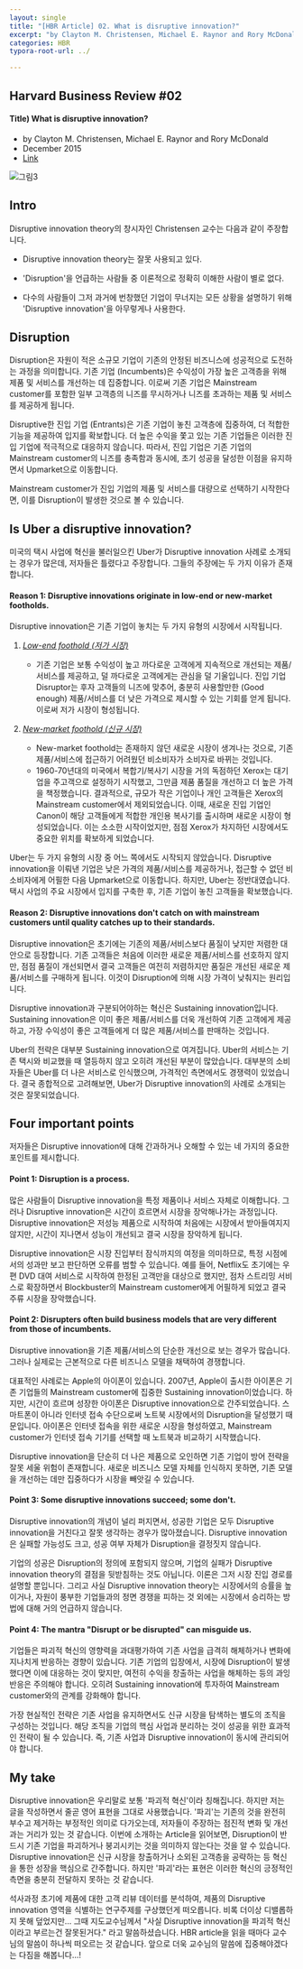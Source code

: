 ```yaml
---
layout: single
title: "[HBR Article] 02. What is disruptive innovation?"
excerpt: "by Clayton M. Christensen, Michael E. Raynor and Rory McDonald (2015)"
categories: HBR
typora-root-url: ../

---
```


## Harvard Business Review #02

#### Title) What is disruptive innovation?

- by Clayton M. Christensen, Michael E. Raynor and Rory McDonald
- December 2015
- [Link](https://hbr.org/2015/12/what-is-disruptive-innovation)



![그림3](/images/2025-04-11-hbr2/그림3.jpg)



## Intro

Disruptive innovation theory의 창시자인 Christensen 교수는 다음과 같이 주장합니다.

- Disruptive innovation theory는 잘못 사용되고 있다.

- 'Disruption'을 언급하는 사람들 중 이론적으로 정확히 이해한 사람이 별로 없다.

- 다수의 사람들이 그저 과거에 번창했던 기업이 무너지는 모든 상황을 설명하기 위해 'Disruptive innovation'을 아무렇게나 사용한다.



## Disruption

Disruption은 자원이 적은 소규모 기업이 기존의 안정된 비즈니스에 성공적으로 도전하는 과정을 의미합니다. 기존 기업 (Incumbents)은 수익성이 가장 높은 고객층을 위해 제품 및 서비스를 개선하는 데 집중합니다. 이로써 기존 기업은 Mainstream customer를 포함한 일부 고객층의 니즈를 무시하거나 니즈를 초과하는 제품 및 서비스를 제공하게 됩니다.

Disruptive한 진입 기업 (Entrants)은 기존 기업이 놓친 고객층에 집중하여, 더 적합한 기능을 제공하여 입지를 확보합니다. 더 높은 수익을 쫓고 있는 기존 기업들은 이러한 진입 기업에 적극적으로 대응하지 않습니다. 따라서, 진입 기업은 기존 기업의 Mainstream customer의 니즈를 충족함과 동시에, 초기 성공을 달성한 이점을 유지하면서 Upmarket으로 이동합니다.

Mainstream customer가 진입 기업의 제품 및 서비스를 대량으로 선택하기 시작한다면, 이를 Disruption이 발생한 것으로 볼 수 있습니다.



## Is Uber a disruptive innovation?

미국의 택시 사업에 혁신을 불러일으킨 Uber가 Disruptive innovation 사례로 소개되는 경우가 많은데, 저자들은 틀렸다고 주장합니다. 그들의 주장에는 두 가지 이유가 존재합니다.



#### Reason 1: Disruptive innovations originate in low-end or new-market footholds.

Disruptive innovation은 기존 기업이 놓치는 두 가지 유형의 시장에서 시작됩니다.

1. *<u>Low-end foothold (저가 시장)</u>*
   - 기존 기업은 보통 수익성이 높고 까다로운 고객에게 지속적으로 개선되는 제품/서비스를 제공하고, 덜 까다로운 고객에게는 관심을 덜 기울입니다. 진입 기업 Disruptor는 후자 고객들의 니즈에 맞추어, 충분히 사용할만한 (Good enough) 제품/서비스를 더 낮은 가격으로 제시할 수 있는 기회를 얻게 됩니다. 이로써 저가 시장이 형성됩니다.

2. *<u>New-market foothold (신규 시장)</u>*
   - New-market foothold는 존재하지 않던 새로운 시장이 생겨나는 것으로, 기존 제품/서비스에 접근하기 어려웠던 비소비자가 소비자로 바뀌는 것입니다.
   - 1960-70년대의 미국에서 복합기/복사기 시장을 거의 독점하던 Xerox는 대기업을 주고객으로 설정하기 시작했고, 그만큼 제품 품질을 개선하고 더 높은 가격을 책정했습니다. 결과적으로, 규모가 작은 기업이나 개인 고객들은 Xerox의 Mainstream customer에서 제외되었습니다. 이때, 새로운 진입 기업인 Canon이 해당 고객들에게 적합한 개인용 복사기를 출시하며 새로운 시장이 형성되었습니다. 이는 소소한 시작이었지만, 점점 Xerox가 차지하던 시장에서도 중요한 위치를 확보하게 되었습니다.

Uber는 두 가지 유형의 시장 중 어느 쪽에서도 시작되지 않았습니다. Disruptive innovation을 이뤄낸 기업은 낮은 가격의 제품/서비스를 제공하거나, 접근할 수 없던 비소비자에게 어필한 다음 Upmarket으로 이동합니다. 하지만, Uber는 정반대였습니다. 택시 사업의 주요 시장에서 입지를 구축한 후, 기존 기업이 놓친 고객들을 확보했습니다.



#### Reason 2: Disruptive innovations don't catch on with mainstream customers until quality catches up to their standards.

Disruptive innovation은 초기에는 기존의 제품/서비스보다 품질이 낮지만 저렴한 대안으로 등장합니다. 기존 고객들은 처음에 이러한 새로운 제품/서비스를 선호하지 않지만, 점점 품질이 개선되면서 결국 고객들은 여전히 저렴하지만 품질은 개선된 새로운 제품/서비스를 구매하게 됩니다. 이것이 Disruption에 의해 시장 가격이 낮춰지는 원리입니다.

Disruptive innovation과 구분되어야하는 혁신은 Sustaining innovation입니다. Sustaining innovation은 이미 좋은 제품/서비스를 더욱 개선하여 기존 고객에게 제공하고, 가장 수익성이 좋은 고객들에게 더 많은 제품/서비스를 판매하는 것입니다.

Uber의 전략은 대부분 Sustaining innovation으로 여겨집니다. Uber의 서비스는 기존 택시와 비교했을 때 열등하지 않고 오히려 개선된 부분이 많았습니다. 대부분의 소비자들은 Uber를 더 나은 서비스로 인식했으며, 가격적인 측면에서도 경쟁력이 있었습니다. 결국 종합적으로 고려해보면, Uber가 Disruptive innovation의 사례로 소개되는 것은 잘못되었습니다.



## Four important points

저자들은 Disruptive innovation에 대해 간과하거나 오해할 수 있는 네 가지의 중요한 포인트를 제시합니다.



#### Point 1: Disruption is a process.

많은 사람들이 Disruptive innovation을 특정 제품이나 서비스 자체로 이해합니다. 그러나 Disruptive innovation은 시간이 흐르면서 시장을 장악해나가는 과정입니다. Disruptive innovation은 저성능 제품으로 시작하여 처음에는 시장에서 받아들여지지 않지만, 시간이 지나면서 성능이 개선되고 결국 시장을 장악하게 됩니다.

Disruptive innovation은 시장 진입부터 잠식까지의 여정을 의미하므로, 특정 시점에서의 성과만 보고 판단하면 오류를 범할 수 있습니다. 예를 들어, Netflix도 초기에는 우편 DVD 대여 서비스로 시작하여 한정된 고객만을 대상으로 했지만, 점차 스트리밍 서비스로 확장하면서 Blockbuster의 Mainstream customer에게 어필하게 되었고 결국 주류 시장을 장악했습니다.



#### Point 2: Disrupters often build business models that are very different from those of incumbents.

Disruptive innovation을 기존 제품/서비스의 단순한 개선으로 보는 경우가 많습니다. 그러나 실제로는 근본적으로 다른 비즈니스 모델을 채택하여 경쟁합니다.

대표적인 사례로는 Apple의 아이폰이 있습니다. 2007년, Apple이 출시한 아이폰은 기존 기업들의 Mainstream customer에 집중한 Sustaining innovation이었습니다. 하지만, 시간이 흐르며 성장한 아이폰은 Disruptive innovation으로 간주되었습니다. 스마트폰이 아니라 인터넷 접속 수단으로써 노트북 시장에서의 Disruption을 달성했기 때문입니다. 아이폰은 인터넷 접속을 위한 새로운 시장을 형성하였고, Mainstream customer가 인터넷 접속 기기를 선택할 때 노트북과 비교하기 시작했습니다.

Disruptive innovation을 단순히 더 나은 제품으로 오인하면 기존 기업이 방어 전략을 잘못 세울 위험이 존재합니다. 새로운 비즈니스 모델 자체를 인식하지 못하면, 기존 모델을 개선하는 데만 집중하다가 시장을 빼앗길 수 있습니다.



#### Point 3: Some disruptive innovations succeed; some don't.

Disruptive innovation의 개념이 널리 퍼지면서, 성공한 기업은 모두 Disruptive innovation을 거친다고 잘못 생각하는 경우가 많아졌습니다. Disruptive innovation은 실패할 가능성도 크고, 성공 여부 자체가 Disruption을 결정짓지 않습니다.

기업의 성공은 Disruption의 정의에 포함되지 않으며, 기업의 실패가 Disruptive innovation theory의 결점을 뒷받침하는 것도 아닙니다. 이론은 그저 시장 진입 경로를 설명할 뿐입니다. 그리고 사실 Disruptive innovation theory는 시장에서의 승률을 높이거나, 자원이 풍부한 기업들과의 정면 경쟁을 피하는 것 외에는 시장에서 승리하는 방법에 대해 거의 언급하지 않습니다.



#### Point 4: The mantra "Disrupt or be disrupted" can misguide us.

기업들은 파괴적 혁신의 영향력을 과대평가하여 기존 사업을 급격히 해체하거나 변화에 지나치게 반응하는 경향이 있습니다. 기존 기업의 입장에서, 시장에 Disruption이 발생했다면 이에 대응하는 것이 맞지만, 여전히 수익을 창출하는 사업을 해체하는 등의 과잉반응은 주의해야 합니다. 오히려 Sustaining innovation에 투자하여 Mainstream customer와의 관계를 강화해야 합니다.

가장 현실적인 전략은 기존 사업을 유지하면서도 신규 시장을 탐색하는 별도의 조직을 구성하는 것입니다. 해당 조직을 기업의 핵심 사업과 분리하는 것이 성공을 위한 효과적인 전략이 될 수 있습니다. 즉, 기존 사업과 Disruptive innovation이 동시에 관리되어야 합니다.



## My take

Disruptive innovation은 우리말로 보통 '파괴적 혁신'이라 칭해집니다. 하지만 저는 글을 작성하면서 줄곧 영어 표현을 그대로 사용했습니다. '파괴'는 기존의 것을 완전히 부수고 제거하는 부정적인 의미로 다가오는데, 저자들이 주장하는 점진적 변화 및 개선과는 거리가 있는 것 같습니다. 이번에 소개하는 Article을 읽어보면, Disruption이 반드시 기존 기업을 파괴하거나 붕괴시키는 것을 의미하지 않는다는 것을 알 수 있습니다. Disruptive innovation은 신규 시장을 창출하거나 소외된 고객층을 공략하는 등 혁신을 통한 성장을 핵심으로 간주합니다. 하지만 '파괴'라는 표현은 이러한 혁신의 긍정적인 측면을 충분히 전달하지 못하는 것 같습니다.

석사과정 초기에 제품에 대한 고객 리뷰 데이터를 분석하여, 제품의 Disruptive innovation 영역을 식별하는 연구주제를 구상했던게 떠오릅니다. 비록 더이상 디밸롭하지 못해 덮었지만... 그때 지도교수님께서 "사실 Disruptive innovation을 파괴적 혁신이라고 부르는건 잘못된거다." 라고 말씀하셨습니다. HBR article을 읽을 때마다 교수님의 말씀이 하나씩 떠오르는 것 같습니다. 앞으로 더욱 교수님의 말씀에 집중해야겠다는 다짐을 해봅니다...!